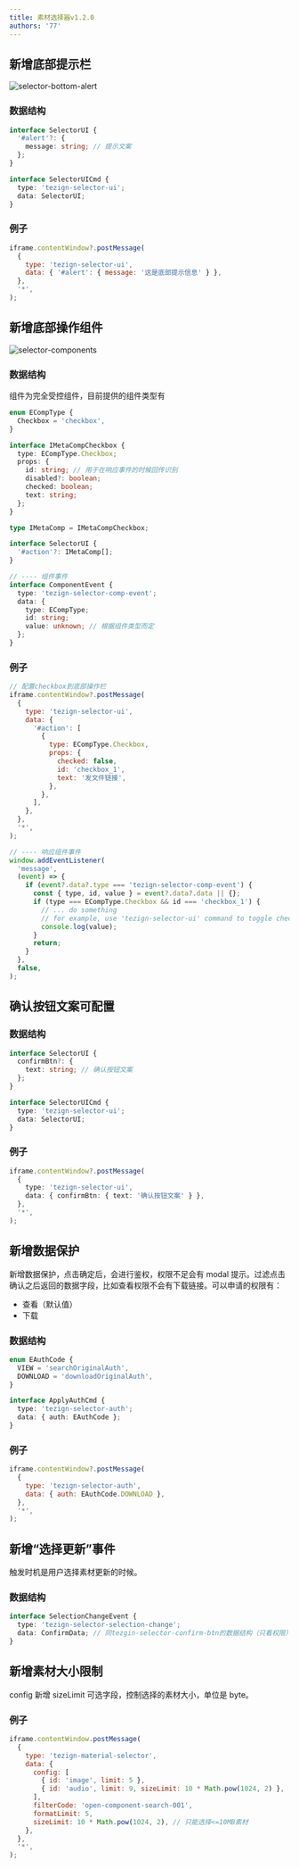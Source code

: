 ```yaml
---
title: 素材选择器v1.2.0
authors: '77'
---
```


## 新增底部提示栏

![selector-bottom-alert](selector-bottom-alert.png)

### 数据结构

```typescript
interface SelectorUI {
  '#alert'?: {
    message: string; // 提示文案
  };
}

interface SelectorUICmd {
  type: 'tezign-selector-ui';
  data: SelectorUI;
}
```

### 例子

```javascript
iframe.contentWindow?.postMessage(
  {
    type: 'tezign-selector-ui',
    data: { '#alert': { message: '这是底部提示信息' } },
  },
  '*',
);
```

## 新增底部操作组件

![selector-components](selector-components.png)

### 数据结构

组件为完全受控组件，目前提供的组件类型有

```typescript
enum ECompType {
  Checkbox = 'checkbox',
}

interface IMetaCompCheckbox {
  type: ECompType.Checkbox;
  props: {
    id: string; // 用于在响应事件的时候回传识别
    disabled?: boolean;
    checked: boolean;
    text: string;
  };
}

type IMetaComp = IMetaCompCheckbox;

interface SelectorUI {
  '#action'?: IMetaComp[];
}

// ---- 组件事件
interface ComponentEvent {
  type: 'tezign-selector-comp-event';
  data: {
    type: ECompType;
    id: string;
    value: unknown; // 根据组件类型而定
  };
}
```

### 例子

```javascript
// 配置checkbox到底部操作栏
iframe.contentWindow?.postMessage(
  {
    type: 'tezign-selector-ui',
    data: {
      '#action': [
        {
          type: ECompType.Checkbox,
          props: {
            checked: false,
            id: 'checkbox_1',
            text: '发文件链接',
          },
        },
      ],
    },
  },
  '*',
);

// ---- 响应组件事件
window.addEventListener(
  'message',
  (event) => {
    if (event?.data?.type === 'tezign-selector-comp-event') {
      const { type, id, value } = event?.data?.data || {};
      if (type === ECompType.Checkbox && id === 'checkbox_1') {
        // ... do something
        // for example, use 'tezign-selector-ui' command to toggle checked state
        console.log(value);
      }
      return;
    }
  },
  false,
);
```

## 确认按钮文案可配置

### 数据结构

```typescript
interface SelectorUI {
  confirmBtn?: {
    text: string; // 确认按钮文案
  };
}

interface SelectorUICmd {
  type: 'tezign-selector-ui';
  data: SelectorUI;
}
```

### 例子

```typescript
iframe.contentWindow?.postMessage(
  {
    type: 'tezign-selector-ui',
    data: { confirmBtn: { text: '确认按钮文案' } },
  },
  '*',
);
```

## 新增数据保护

新增数据保护，点击确定后，会进行鉴权，权限不足会有 modal 提示。过滤点击确认之后返回的数据字段，比如查看权限不会有下载链接。可以申请的权限有：

- 查看（默认值）
- 下载

### 数据结构

```typescript
enum EAuthCode {
  VIEW = 'searchOriginalAuth',
  DOWNLOAD = 'downloadOriginalAuth',
}

interface ApplyAuthCmd {
  type: 'tezign-selector-auth';
  data: { auth: EAuthCode };
}
```

### 例子

```javascript
iframe.contentWindow?.postMessage(
  {
    type: 'tezign-selector-auth',
    data: { auth: EAuthCode.DOWNLOAD },
  },
  '*',
);
```

## 新增“选择更新”事件

触发时机是用户选择素材更新的时候。

### 数据结构

```typescript
interface SelectionChangeEvent {
  type: 'tezign-selector-selection-change';
  data: ConfirmData; // 同tezgin-selector-confirm-btn的数据结构（只看权限）
}
```

## 新增素材大小限制

config 新增 sizeLimit 可选字段，控制选择的素材大小，单位是 byte。

### 例子

```javascript
iframe.contentWindow.postMessage(
  {
    type: 'tezign-material-selector',
    data: {
      config: [
        { id: 'image', limit: 5 },
        { id: 'audio', limit: 9, sizeLimit: 10 * Math.pow(1024, 2) },
      ],
      filterCode: 'open-component-search-001',
      formatLimit: 5,
      sizeLimit: 10 * Math.pow(1024, 2), // 只能选择<=10MB素材
    },
  },
  '*',
);
```
